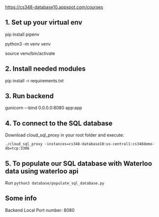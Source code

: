 https://cs348-database10.appspot.com/courses


## 1. Set up your virtual env
pip install pipenv

python3 -m venv venv

source venv/bin/activate

## 2. Install needed modules
pip install -r requirements.txt

## 3. Run backend
gunicorn --bind 0.0.0.0:8080 app:app

## 4. To connect to the SQL database
Download cloud_sql_proxy in your root folder and execute:

`./cloud_sql_proxy -instances=cs348-database10:us-central1:cs348demo-db=tcp:3306`


## 5. To populate our SQL database with Waterloo data using waterloo api
Run `python3 database/populate_sql_database.py`

## Some info
Backend Local Port number: 8080
